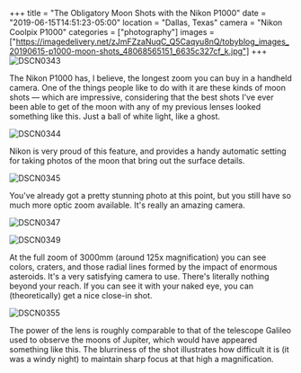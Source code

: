 +++
title = "The Obligatory Moon Shots with the Nikon P1000"
date = "2019-06-15T14:51:23-05:00"
location = "Dallas, Texas"
camera = "Nikon Coolpix P1000"
categories = ["photography"]
images = ["https://imagedelivery.net/zJmFZzaNuqC_Q5Caqyu8nQ/tobyblog_images_20190615-p1000-moon-shots_48068565151_6635c327cf_k.jpg"]
+++
![DSCN0343](https://imagedelivery.net/zJmFZzaNuqC_Q5Caqyu8nQ/tobyblog_images_20190615-p1000-moon-shots_48068565151_6635c327cf_k.jpg/fit=scale-down,w=780,sharpen=1,f=auto,q=0.9,slow-connection-quality=0.3)
<!--more-->
The Nikon P1000 has, I believe, the longest zoom you can buy in a handheld camera. One of the things people like to do with it are these kinds of moon shots — which are impressive, considering that the best shots I've ever been able to get of the moon with any of my previous lenses looked something like this. Just a ball of white light, like a ghost.

![DSCN0344](https://imagedelivery.net/zJmFZzaNuqC_Q5Caqyu8nQ/tobyblog_images_20190615-p1000-moon-shots_48068610558_3a7ac9c52e_k.jpg/fit=scale-down,w=780,sharpen=1,f=auto,q=0.9,slow-connection-quality=0.3)
           
Nikon is very proud of this feature, and provides a handy automatic setting for taking photos of the moon that bring out the surface details.
           
![DSCN0345](https://imagedelivery.net/zJmFZzaNuqC_Q5Caqyu8nQ/tobyblog_images_20190615-p1000-moon-shots_48068665257_d234d7e724_k.jpg/fit=scale-down,w=780,sharpen=1,f=auto,q=0.9,slow-connection-quality=0.3)
           
You've already got a pretty stunning photo at this point, but you still have so much more optic zoom available. It's really an amazing camera.
           
![DSCN0347](https://imagedelivery.net/zJmFZzaNuqC_Q5Caqyu8nQ/tobyblog_images_20190615-p1000-moon-shots_48068609173_8490275d6e_k.jpg/fit=scale-down,w=780,sharpen=1,f=auto,q=0.9,slow-connection-quality=0.3)
                      
![DSCN0349](https://imagedelivery.net/zJmFZzaNuqC_Q5Caqyu8nQ/tobyblog_images_20190615-p1000-moon-shots_48068607488_814ab58b93_k.jpg/fit=scale-down,w=780,sharpen=1,f=auto,q=0.9,slow-connection-quality=0.3)

At the full zoom of 3000mm (around 125x magnification) you can see colors, craters, and those radial lines formed by the impact of enormous asteroids. It's a very satisfying camera to use. There's literally nothing beyond your reach. If you can see it with your naked eye, you can (theoretically) get a nice close-in shot.
           
![DSCN0355](https://imagedelivery.net/zJmFZzaNuqC_Q5Caqyu8nQ/tobyblog_images_20190615-p1000-moon-shots_48068611558_62093cd4dd_k.jpg/fit=scale-down,w=780,sharpen=1,f=auto,q=0.9,slow-connection-quality=0.3)

The power of the lens is roughly comparable to that of the telescope Galileo used to observe the moons of Jupiter, which would have appeared something like this. The blurriness of the shot illustrates how difficult it is (it was a windy night) to maintain sharp focus at that high a magnification.
